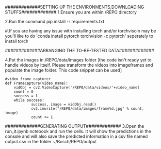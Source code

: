 #############SETTING UP THE ENVIRONMENTS,DOWNLOADING STUFFS#############
1.Ensure you are within /REPO directory

2.Run the command
	pip install -r requirements.txt

#.If you are having any issue with installing torch and/or torchvisoin may be you'll like to do 
'conda install pytorch torchvision -c pytorch' seperately to install torch

#############ARRANGING THE TO-BE-TESTED DATA#############

4.Put the images in /REPO/data/images folder
[the code isn't ready yet to handle videos by itself. Please transform the videos into imageframes and populate the image folder.
This code snippet can be used]

	#video frame capturer
	def FrameCapture(video_name):
  		vidObj = cv2.VideoCapture('/REPO/data/videos/'+video_name)
  		count = 0
  		success = 1
  		while success:
      			success, image = vidObj.read()
      			cv2.imwrite("/REPO/data/images/frame%d.jpg" % count, image)
      			count += 1


#############GENERATING OUTPUT#############
3.Open the run_it.ipynb notebook and run the cells.
It will show the predictions in the console and will also save the predicted information in a csv file named output.csv in the folder ~/Bosch/REPO/output



